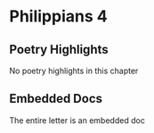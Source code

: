 # Philippians 4

## Poetry Highlights

No poetry highlights in this chapter

## Embedded Docs

The entire letter is an embedded doc

